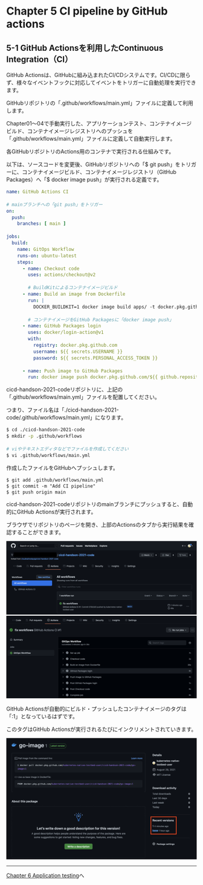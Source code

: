 # Chapter 5 CI pipeline by GitHub actions

## 5-1 GitHub Actionsを利用したContinuous Integration（CI）

GitHub Actionsは、GitHubに組み込まれたCI/CDシステムです。CI/CDに限らず、様々なイベントフックに対応してイベントをトリガーに自動処理を実行できます。

GitHubリポジトリの「.github/workflows/main.yml」ファイルに定義して利用します。

Chapter01～04で手動実行した、アプリケーションテスト、コンテナイメージビルド、コンテナイメージレジストリへのプッシュを「.github/workflows/main.yml」ファイルに定義して自動実行します。

各GitHubリポジトリのActions用のコンテナで実行される仕組みです。

以下は、ソースコードを変更後、GitHubリポジトリへの「$ git push」をトリガーに、コンテナイメージビルド、コンテナイメージレジストリ（GitHub Packages）へ「$ docker image push」が実行される定義です。

```yaml
name: GitHub Actions CI

# mainブランチへの「git push」をトリガー
on:
  push:
    branches: [ main ]

jobs:
  build:
    name: GitOps Workflow
    runs-on: ubuntu-latest
    steps:
      - name: Checkout code
        uses: actions/checkout@v2

        # BuildKitによるコンテナイメージビルド
      - name: Build an image from Dockerfile
        run: |
          DOCKER_BUILDKIT=1 docker image build apps/ -t docker.pkg.github.com/${{ github.repository }}/go-image:${{ github.run_number }}

        # コンテナイメージをGitHub Packagesに「docker image push」
      - name: GitHub Packages login
        uses: docker/login-action@v1
        with:
          registry: docker.pkg.github.com
          username: ${{ secrets.USERNAME }}
          password: ${{ secrets.PERSONAL_ACCESS_TOKEN }}

      - name: Push image to GitHub Packages
        run: docker image push docker.pkg.github.com/${{ github.repository }}/go-image:${{ github.run_number }}
```

cicd-handson-2021-codeリポジトリに、上記の「.github/workflows/main.yml」ファイルを配置してください。

つまり、ファイル名は「./cicd-handson-2021-code/.github/workflows/main.yml」になります。

```bash
$ cd ./cicd-handson-2021-code
$ mkdir -p .github/workflows

# viやテキストエディタなどでファイルを作成してください
$ vi .github/workflows/main.yml
```

作成したファイルをGitHubへプッシュします。

```git
$ git add .github/workflows/main.yml
$ git commit -m "Add CI pipeline"
$ git push origin main
```

cicd-handson-2021-codeリポジトリのmainブランチにプッシュすると、自動的にGitHub Actionsが実行されます。

ブラウザでリポジトリのページを開き、上部のActionsのタブから実行結果を確認することができます。

![実行されたGitHub Actionsの確認](images/chapter5/chapter05-001.png)
![実行されたGitHub Actionsの各ステップの詳細を確認](images/chapter5/chapter05-002.png)

GitHub Actionsが自動的にビルド・プッシュしたコンテナイメージのタグは「:1」となっているはずです。

このタグはGitHub Actionsが実行されるたびにインクリメントされていきます。

![実行されたGitHub Actionsが自動的にビルドしてプッシュしたイメージの確認](images/chapter5/chapter05-003.png)

---
[Chapter 6 Application testing](chapter6.md)へ